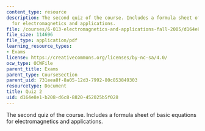 ```yaml
---
content_type: resource
description: The second quiz of the course. Includes a formula sheet of basic equations
  for electromagnetics and applications.
file: /courses/6-013-electromagnetics-and-applications-fall-2005/d164e8e1b208d6c88820452025b5f028_q2.pdf
file_size: 114696
file_type: application/pdf
learning_resource_types:
- Exams
license: https://creativecommons.org/licenses/by-nc-sa/4.0/
ocw_type: OCWFile
parent_title: Exams
parent_type: CourseSection
parent_uid: 731eea8f-8a05-12d3-7992-80c853849303
resourcetype: Document
title: Quiz 2
uid: d164e8e1-b208-d6c8-8820-452025b5f028
---
```

The second quiz of the course. Includes a formula sheet of basic equations for electromagnetics and applications.